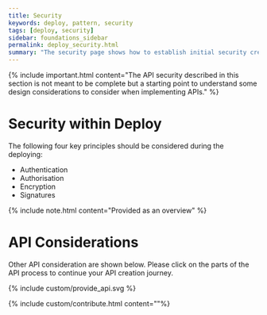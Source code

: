 ```yaml
---
title: Security
keywords: deploy, pattern, security
tags: [deploy, security]
sidebar: foundations_sidebar
permalink: deploy_security.html
summary: "The security page shows how to establish initial security credentials (where necessary) with the API provided"
---
```


{% include important.html content="The API security described in this section is not meant to be complete but a starting point to understand some design considerations to consider when implementing APIs." %}

# Security within Deploy #

The following four key principles should be considered during the deploying:

- Authentication
- Authorisation
- Encryption
- Signatures

{% include note.html content="Provided as an overview" %}


# API Considerations #

Other API consideration are shown below. Please click on the parts of the API process to continue your API creation journey.

{% include custom/provide_api.svg %}

{% include custom/contribute.html content=""%}
